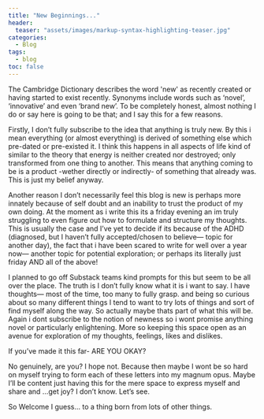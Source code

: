 ```yaml
---
title: "New Beginnings..."
header:
  teaser: "assets/images/markup-syntax-highlighting-teaser.jpg"
categories:
  - Blog
tags:
  - blog
toc: false
---
```


The Cambridge Dictionary describes the word 'new' as recently created or having started to exist recently. Synonyms include words such as ‘novel’, ‘innovative’ and even ‘brand new’. To be completely honest, almost nothing I do or say here is going to be that; and I say this for a few reasons.

Firstly, I don’t fully subscribe to the idea that anything is truly new. By this i mean everything (or almost everything) is derived of something else which pre-dated or pre-existed it. I think this happens in all aspects of life kind of similar to the theory that energy is neither created nor destroyed; only transformed from one thing to another. This means that anything coming to be is a product -wether directly or indirectly- of something that already was. This is just my belief anyway.

Another reason I don’t necessarily feel this blog is new is perhaps more innately because of self doubt and an inability to trust the product of my own doing. At the moment as i write this its a friday evening an im truly struggling to even figure out how to formulate and structure my thoughts. This is usually the case and I’ve yet to decide if its because of the ADHD (diagnosed, but I haven’t fully accepted/chosen to believe— topic for another day), the fact that i have been scared to write for well over a year now— another topic for potential exploration; or perhaps its literally just friday AND all of the above!

I planned to go off Substack teams kind prompts for this but seem to be all over the place. The truth is I don’t fully know what it is i want to say. I have thoughts— most of the time, too many to fully grasp. and being so curious about so many different things I tend to want to try lots of things and sort of find myself along the way. So actually maybe thats part of what this will be. Again i dont subscribe to the notion of newness so i wont promise anything novel or particularly enlightening. More so keeping this space open as an avenue for exploration of my thoughts, feelings, likes and dislikes.

If you’ve made it this far- ARE YOU OKAY?

No genuinely, are you? I hope not. Because then maybe I wont be so hard on myself trying to form each of these letters into my magnum opus. Maybe I’ll be content just having this for the mere space to express myself and share and …get joy? I don’t know. Let’s see.

So Welcome I guess… to a thing born from lots of other things.

